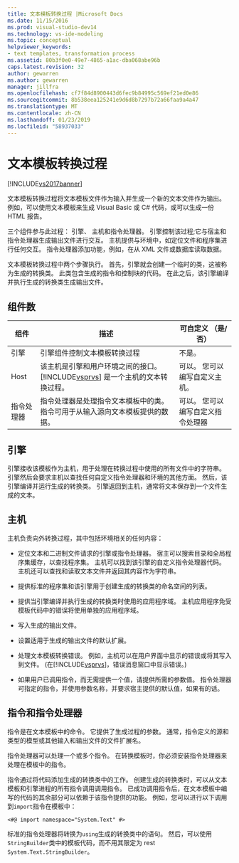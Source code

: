 ```yaml
---
title: 文本模板转换过程 |Microsoft Docs
ms.date: 11/15/2016
ms.prod: visual-studio-dev14
ms.technology: vs-ide-modeling
ms.topic: conceptual
helpviewer_keywords:
- text templates, transformation process
ms.assetid: 80b3f0e0-49e7-4865-a1ac-dba068abe96b
caps.latest.revision: 32
author: gewarren
ms.author: gewarren
manager: jillfra
ms.openlocfilehash: cf7f84d8900443d6fec9b84995c569ef21ed0e86
ms.sourcegitcommit: 8b538eea125241e9d6d8b7297b72a66faa9a4a47
ms.translationtype: MT
ms.contentlocale: zh-CN
ms.lasthandoff: 01/23/2019
ms.locfileid: "58937033"
---
```

# <a name="the-text-template-transformation-process"></a>文本模板转换过程
[!INCLUDE[vs2017banner](../includes/vs2017banner.md)]

文本模板转换过程将文本模板文件作为输入并生成一个新的文本文件作为输出。 例如，可以使用文本模板来生成 Visual Basic 或 C# 代码，或可以生成一份 HTML 报告。  
  
 三个组件参与此过程： 引擎、 主机和指令处理器。 引擎控制该过程;它与宿主和指令处理器生成输出文件进行交互。 主机提供与环境中，如定位文件和程序集进行任何交互。 指令处理器添加功能，例如，在从 XML 文件或数据库读取数据。  
  
 文本模板转换过程中两个步骤执行。 首先，引擎就会创建一个临时的类，这被称为生成的转换类。 此类包含生成的指令和控制块的代码。 在此之后，该引擎编译并执行生成的转换类生成输出文件。  
  
## <a name="components"></a>组件数  
  
|组件|描述|可自定义 （是/否）|  
|---------------|-----------------|------------------------------|  
|引擎|引擎组件控制文本模板转换过程|不是。|  
|Host|该主机是引擎和用户环境之间的接口。 [!INCLUDE[vsprvs](../includes/vsprvs-md.md)] 是一个主机的文本转换过程。|可以。 您可以编写自定义主机。|  
|指令处理器|指令处理器是处理指令文本模板中的类。 指令可用于从输入源向文本模板提供的数据。|可以。 您可以编写自定义指令处理器|  
  
## <a name="the-engine"></a>引擎  
 引擎接收该模板作为主机，用于处理在转换过程中使用的所有文件中的字符串。 引擎然后会要求主机以查找任何自定义指令处理器和环境的其他方面。 然后，该引擎编译并运行生成的转换类。 引擎返回到主机，通常将文本保存到一个文件生成的文本。  
  
## <a name="the-host"></a>主机  
 主机负责向外转换过程，其中包括环境相关的任何内容：  
  
-   定位文本和二进制文件请求的引擎或指令处理器。 宿主可以搜索目录和全局程序集缓存，以查找程序集。 主机可以找到该引擎的自定义指令处理器代码。 主机还可以查找和读取文本文件并返回其内容作为字符串。  
  
-   提供标准的程序集和该引擎用于创建生成的转换类的命名空间的列表。  
  
-   提供当引擎编译并执行生成的转换类时使用的应用程序域。 主机应用程序免受模板代码中的错误将使用单独的应用程序域。  
  
-   写入生成的输出文件。  
  
-   设置适用于生成的输出文件的默认扩展。  
  
-   处理文本模板转换错误。 例如，主机可以在用户界面中显示的错误或将其写入到文件。 (在[!INCLUDE[vsprvs](../includes/vsprvs-md.md)]，错误消息窗口中显示错误。)  
  
-   如果用户已调用指令，而无需提供一个值，请提供所需的参数值。 指令处理器可指定的指令，并使用参数名称，并要求宿主提供的默认值，如果有的话。  
  
## <a name="directives-and-directive-processors"></a>指令和指令处理器  
 指令是在文本模板中的命令。 它提供了生成过程的参数。 通常，指令定义的源和类型的模型或其他输入和输出文件的文件扩展名。  
  
 指令处理器可以处理一个或多个指令。 在转换模板时，你必须安装指令处理器来处理在模板中的指令。  
  
 指令通过将代码添加生成的转换类中的工作。 创建生成的转换类时，可以从文本模板和引擎进程的所有指令调用调用指令。 已成功调用指令后，在文本模板中编写的代码的其余部分可以依赖于该指令提供的功能。 例如，您可以进行以下调用到`import`指令在模板中：  
  
 `<#@ import namespace="System.Text" #>`  
  
 标准的指令处理器将转换为`using`生成的转换类中的语句。 然后，可以使用`StringBuilder`类中的模板代码，而不用其限定为 rest `System.Text.StringBuilder`。
